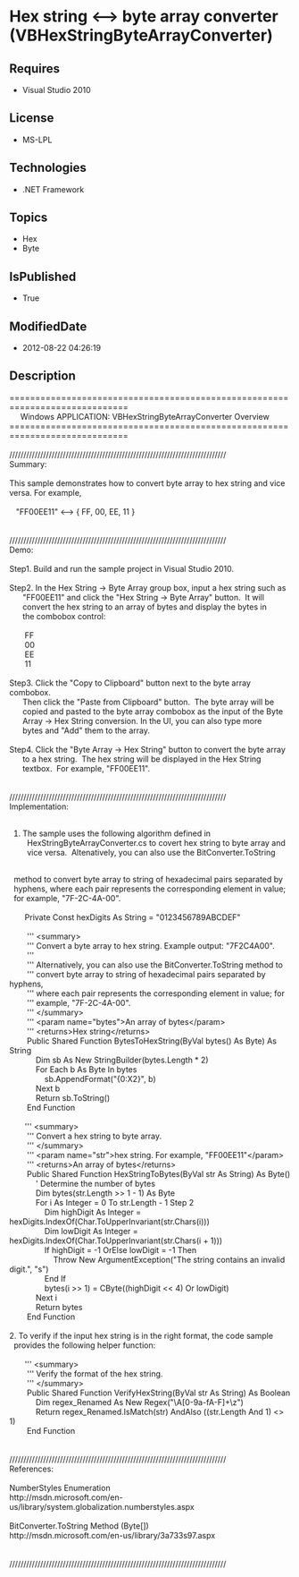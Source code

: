 # Hex string <--> byte array converter (VBHexStringByteArrayConverter)
## Requires
* Visual Studio 2010
## License
* MS-LPL
## Technologies
* .NET Framework
## Topics
* Hex
* Byte
## IsPublished
* True
## ModifiedDate
* 2012-08-22 04:26:19
## Description
=============================================================================<br>
&nbsp; &nbsp; &nbsp;Windows APPLICATION: VBHexStringByteArrayConverter Overview<br>
=============================================================================<br>
<br>
/////////////////////////////////////////////////////////////////////////////<br>
Summary:<br>
<br>
This sample demonstrates how to convert byte array to hex string and vice <br>
versa. For example, <br>
<br>
&nbsp; &nbsp;&quot;FF00EE11&quot; &lt;--&gt; { FF, 00, EE, 11 }<br>
<br>
<br>
/////////////////////////////////////////////////////////////////////////////<br>
Demo:<br>
<br>
Step1. Build and run the sample project in Visual Studio 2010. <br>
<br>
Step2. In the Hex String -&gt; Byte Array group box, input a hex string such as <br>
&nbsp; &nbsp; &nbsp; &quot;FF00EE11&quot; and click the &quot;Hex String -&gt; Byte Array&quot; button. &nbsp;It will
<br>
&nbsp; &nbsp; &nbsp; convert the hex string to an array of bytes and display the bytes in
<br>
&nbsp; &nbsp; &nbsp; the combobox control:<br>
<br>
&nbsp; &nbsp; &nbsp; &nbsp;FF<br>
&nbsp; &nbsp; &nbsp; &nbsp;00<br>
&nbsp; &nbsp; &nbsp; &nbsp;EE<br>
&nbsp; &nbsp; &nbsp; &nbsp;11<br>
<br>
Step3. Click the &quot;Copy to Clipboard&quot; button next to the byte array combobox. &nbsp;<br>
&nbsp; &nbsp; &nbsp; Then click the &quot;Paste from Clipboard&quot; button. &nbsp;The byte array will be
<br>
&nbsp; &nbsp; &nbsp; copied and pasted to the byte array combobox as the input of the Byte
<br>
&nbsp; &nbsp; &nbsp; Array -&gt; Hex String conversion. In the UI, you can also type more
<br>
&nbsp; &nbsp; &nbsp; bytes and &quot;Add&quot; them to the array.<br>
<br>
Step4. Click the &quot;Byte Array -&gt; Hex String&quot; button to convert the byte array <br>
&nbsp; &nbsp; &nbsp; to a hex string. &nbsp;The hex string will be displayed in the Hex String
<br>
&nbsp; &nbsp; &nbsp; textbox. &nbsp;For example, &quot;FF00EE11&quot;.<br>
<br>
<br>
/////////////////////////////////////////////////////////////////////////////<br>
Implementation:<br>
<br>
1. The sample uses the following algorithm defined in <br>
&nbsp; HexStringByteArrayConverter.cs to covert hex string to byte array and <br>
&nbsp; vice versa. &nbsp;Altenatively, you can also use the BitConverter.ToString
<br>
&nbsp; method to convert byte array to string of hexadecimal pairs separated by <br>
&nbsp; hyphens, where each pair represents the corresponding element in value; <br>
&nbsp; for example, &quot;7F-2C-4A-00&quot;.<br>
<br>
&nbsp; &nbsp; &nbsp; &nbsp;Private Const hexDigits As String = &quot;0123456789ABCDEF&quot;<br>
<br>
&nbsp;&nbsp;&nbsp;&nbsp;&nbsp;&nbsp;&nbsp;&nbsp;''' &lt;summary&gt;<br>
&nbsp;&nbsp;&nbsp;&nbsp;&nbsp;&nbsp;&nbsp;&nbsp;''' Convert a byte array to hex string. Example output: &quot;7F2C4A00&quot;.<br>
&nbsp;&nbsp;&nbsp;&nbsp;&nbsp;&nbsp;&nbsp;&nbsp;''' <br>
&nbsp;&nbsp;&nbsp;&nbsp;&nbsp;&nbsp;&nbsp;&nbsp;''' Alternatively, you can also use the BitConverter.ToString method to
<br>
&nbsp;&nbsp;&nbsp;&nbsp;&nbsp;&nbsp;&nbsp;&nbsp;''' convert byte array to string of hexadecimal pairs separated by hyphens,
<br>
&nbsp;&nbsp;&nbsp;&nbsp;&nbsp;&nbsp;&nbsp;&nbsp;''' where each pair represents the corresponding element in value; for
<br>
&nbsp;&nbsp;&nbsp;&nbsp;&nbsp;&nbsp;&nbsp;&nbsp;''' example, &quot;7F-2C-4A-00&quot;.<br>
&nbsp;&nbsp;&nbsp;&nbsp;&nbsp;&nbsp;&nbsp;&nbsp;''' &lt;/summary&gt;<br>
&nbsp;&nbsp;&nbsp;&nbsp;&nbsp;&nbsp;&nbsp;&nbsp;''' &lt;param name=&quot;bytes&quot;&gt;An array of bytes&lt;/param&gt;<br>
&nbsp;&nbsp;&nbsp;&nbsp;&nbsp;&nbsp;&nbsp;&nbsp;''' &lt;returns&gt;Hex string&lt;/returns&gt;<br>
&nbsp;&nbsp;&nbsp;&nbsp;&nbsp;&nbsp;&nbsp;&nbsp;Public Shared Function BytesToHexString(ByVal bytes() As Byte) As String<br>
&nbsp;&nbsp;&nbsp;&nbsp;&nbsp;&nbsp;&nbsp;&nbsp;&nbsp;&nbsp;&nbsp;&nbsp;Dim sb As New StringBuilder(bytes.Length * 2)<br>
&nbsp;&nbsp;&nbsp;&nbsp;&nbsp;&nbsp;&nbsp;&nbsp;&nbsp;&nbsp;&nbsp;&nbsp;For Each b As Byte In bytes<br>
&nbsp;&nbsp;&nbsp;&nbsp;&nbsp;&nbsp;&nbsp;&nbsp;&nbsp;&nbsp;&nbsp;&nbsp;&nbsp;&nbsp;&nbsp;&nbsp;sb.AppendFormat(&quot;{0:X2}&quot;, b)<br>
&nbsp;&nbsp;&nbsp;&nbsp;&nbsp;&nbsp;&nbsp;&nbsp;&nbsp;&nbsp;&nbsp;&nbsp;Next b<br>
&nbsp;&nbsp;&nbsp;&nbsp;&nbsp;&nbsp;&nbsp;&nbsp;&nbsp;&nbsp;&nbsp;&nbsp;Return sb.ToString()<br>
&nbsp;&nbsp;&nbsp;&nbsp;&nbsp;&nbsp;&nbsp;&nbsp;End Function<br>
<br>
&nbsp; &nbsp; &nbsp; &nbsp;''' &lt;summary&gt;<br>
&nbsp;&nbsp;&nbsp;&nbsp;&nbsp;&nbsp;&nbsp;&nbsp;''' Convert a hex string to byte array.<br>
&nbsp;&nbsp;&nbsp;&nbsp;&nbsp;&nbsp;&nbsp;&nbsp;''' &lt;/summary&gt;<br>
&nbsp;&nbsp;&nbsp;&nbsp;&nbsp;&nbsp;&nbsp;&nbsp;''' &lt;param name=&quot;str&quot;&gt;hex string. For example, &quot;FF00EE11&quot;&lt;/param&gt;<br>
&nbsp;&nbsp;&nbsp;&nbsp;&nbsp;&nbsp;&nbsp;&nbsp;''' &lt;returns&gt;An array of bytes&lt;/returns&gt;<br>
&nbsp;&nbsp;&nbsp;&nbsp;&nbsp;&nbsp;&nbsp;&nbsp;Public Shared Function HexStringToBytes(ByVal str As String) As Byte()<br>
&nbsp;&nbsp;&nbsp;&nbsp;&nbsp;&nbsp;&nbsp;&nbsp;&nbsp;&nbsp;&nbsp;&nbsp;' Determine the number of bytes<br>
&nbsp;&nbsp;&nbsp;&nbsp;&nbsp;&nbsp;&nbsp;&nbsp;&nbsp;&nbsp;&nbsp;&nbsp;Dim bytes(str.Length &gt;&gt; 1 - 1) As Byte<br>
&nbsp;&nbsp;&nbsp;&nbsp;&nbsp;&nbsp;&nbsp;&nbsp;&nbsp;&nbsp;&nbsp;&nbsp;For i As Integer = 0 To str.Length - 1 Step 2<br>
&nbsp;&nbsp;&nbsp;&nbsp;&nbsp;&nbsp;&nbsp;&nbsp;&nbsp;&nbsp;&nbsp;&nbsp;&nbsp;&nbsp;&nbsp;&nbsp;Dim highDigit As Integer = hexDigits.IndexOf(Char.ToUpperInvariant(str.Chars(i)))<br>
&nbsp;&nbsp;&nbsp;&nbsp;&nbsp;&nbsp;&nbsp;&nbsp;&nbsp;&nbsp;&nbsp;&nbsp;&nbsp;&nbsp;&nbsp;&nbsp;Dim lowDigit As Integer = hexDigits.IndexOf(Char.ToUpperInvariant(str.Chars(i &#43; 1)))<br>
&nbsp;&nbsp;&nbsp;&nbsp;&nbsp;&nbsp;&nbsp;&nbsp;&nbsp;&nbsp;&nbsp;&nbsp;&nbsp;&nbsp;&nbsp;&nbsp;If highDigit = -1 OrElse lowDigit = -1 Then<br>
&nbsp;&nbsp;&nbsp;&nbsp;&nbsp;&nbsp;&nbsp;&nbsp;&nbsp;&nbsp;&nbsp;&nbsp;&nbsp;&nbsp;&nbsp;&nbsp;&nbsp;&nbsp;&nbsp;&nbsp;Throw New ArgumentException(&quot;The string contains an invalid digit.&quot;, &quot;s&quot;)<br>
&nbsp;&nbsp;&nbsp;&nbsp;&nbsp;&nbsp;&nbsp;&nbsp;&nbsp;&nbsp;&nbsp;&nbsp;&nbsp;&nbsp;&nbsp;&nbsp;End If<br>
&nbsp;&nbsp;&nbsp;&nbsp;&nbsp;&nbsp;&nbsp;&nbsp;&nbsp;&nbsp;&nbsp;&nbsp;&nbsp;&nbsp;&nbsp;&nbsp;bytes(i &gt;&gt; 1) = CByte((highDigit &lt;&lt; 4) Or lowDigit)<br>
&nbsp;&nbsp;&nbsp;&nbsp;&nbsp;&nbsp;&nbsp;&nbsp;&nbsp;&nbsp;&nbsp;&nbsp;Next i<br>
&nbsp;&nbsp;&nbsp;&nbsp;&nbsp;&nbsp;&nbsp;&nbsp;&nbsp;&nbsp;&nbsp;&nbsp;Return bytes<br>
&nbsp;&nbsp;&nbsp;&nbsp;&nbsp;&nbsp;&nbsp;&nbsp;End Function<br>
<br>
2. To verify if the input hex string is in the right format, the code sample <br>
&nbsp; provides the following helper function:<br>
<br>
&nbsp; &nbsp; &nbsp; &nbsp;''' &lt;summary&gt;<br>
&nbsp;&nbsp;&nbsp;&nbsp;&nbsp;&nbsp;&nbsp;&nbsp;''' Verify the format of the hex string.<br>
&nbsp;&nbsp;&nbsp;&nbsp;&nbsp;&nbsp;&nbsp;&nbsp;''' &lt;/summary&gt;<br>
&nbsp;&nbsp;&nbsp;&nbsp;&nbsp;&nbsp;&nbsp;&nbsp;Public Shared Function VerifyHexString(ByVal str As String) As Boolean<br>
&nbsp;&nbsp;&nbsp;&nbsp;&nbsp;&nbsp;&nbsp;&nbsp;&nbsp;&nbsp;&nbsp;&nbsp;Dim regex_Renamed As New Regex(&quot;\A[0-9a-fA-F]&#43;\z&quot;)<br>
&nbsp;&nbsp;&nbsp;&nbsp;&nbsp;&nbsp;&nbsp;&nbsp;&nbsp;&nbsp;&nbsp;&nbsp;Return regex_Renamed.IsMatch(str) AndAlso ((str.Length And 1) &lt;&gt; 1)<br>
&nbsp;&nbsp;&nbsp;&nbsp;&nbsp;&nbsp;&nbsp;&nbsp;End Function<br>
<br>
<br>
/////////////////////////////////////////////////////////////////////////////<br>
References:<br>
<br>
NumberStyles Enumeration<br>
http://msdn.microsoft.com/en-us/library/system.globalization.numberstyles.aspx<br>
<br>
BitConverter.ToString Method (Byte[]) <br>
http://msdn.microsoft.com/en-us/library/3a733s97.aspx<br>
<br>
<br>
/////////////////////////////////////////////////////////////////////////////<br>
